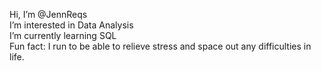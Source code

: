  Hi, I’m @JennReqs <br>
 I’m interested in Data Analysis <br>
 I’m currently learning SQL <br>
 Fun fact: I run to be able to relieve stress and space out any difficulties in life.

<!---
JennReqs/JennReqs is a ✨ special ✨ repository because its `README.md` (this file) appears on your GitHub profile.
You can click the Preview link to take a look at your changes.
--->

